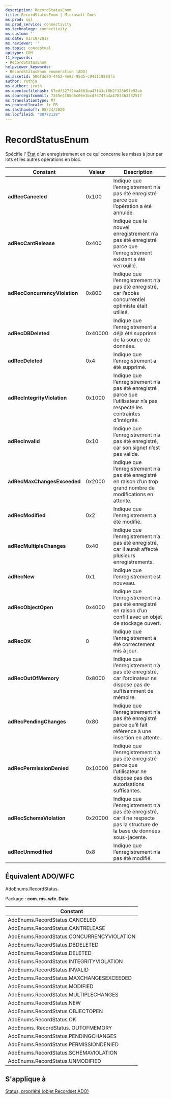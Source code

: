 ```yaml
---
description: RecordStatusEnum
title: RecordStatusEnum | Microsoft Docs
ms.prod: sql
ms.prod_service: connectivity
ms.technology: connectivity
ms.custom: ''
ms.date: 01/19/2017
ms.reviewer: ''
ms.topic: conceptual
apitype: COM
f1_keywords:
- RecordStatusEnum
helpviewer_keywords:
- RecordStatusEnum enumeration [ADO]
ms.assetid: 506fdd70-4452-4e83-95d5-c94311988dfa
author: rothja
ms.author: jroth
ms.openlocfilehash: 57edf327f2ba4661ba47f43cf8b2f128b9fe92ab
ms.sourcegitcommit: 7345e4f05d6c06e1bcd73747a4a47873b3f3251f
ms.translationtype: MT
ms.contentlocale: fr-FR
ms.lasthandoff: 08/24/2020
ms.locfileid: "88772128"
---
```

# <a name="recordstatusenum"></a>RecordStatusEnum
Spécifie l' [État](./status-property-ado-recordset.md) d’un enregistrement en ce qui concerne les mises à jour par lots et les autres opérations en bloc.  
  
|Constant|Valeur|Description|  
|--------------|-----------|-----------------|  
|**adRecCanceled**|0x100|Indique que l’enregistrement n’a pas été enregistré parce que l’opération a été annulée.|  
|**adRecCantRelease**|0x400|Indique que le nouvel enregistrement n’a pas été enregistré parce que l’enregistrement existant a été verrouillé.|  
|**adRecConcurrencyViolation**|0x800|Indique que l’enregistrement n’a pas été enregistré, car l’accès concurrentiel optimiste était utilisé.|  
|**adRecDBDeleted**|0x40000|Indique que l’enregistrement a déjà été supprimé de la source de données.|  
|**adRecDeleted**|0x4|Indique que l’enregistrement a été supprimé.|  
|**adRecIntegrityViolation**|0x1000|Indique que l’enregistrement n’a pas été enregistré parce que l’utilisateur n’a pas respecté les contraintes d’intégrité.|  
|**adRecInvalid**|0x10|Indique que l’enregistrement n’a pas été enregistré, car son signet n’est pas valide.|  
|**adRecMaxChangesExceeded**|0x2000|Indique que l’enregistrement n’a pas été enregistré en raison d’un trop grand nombre de modifications en attente.|  
|**adRecModified**|0x2|Indique que l’enregistrement a été modifié.|  
|**adRecMultipleChanges**|0x40|Indique que l’enregistrement n’a pas été enregistré, car il aurait affecté plusieurs enregistrements.|  
|**adRecNew**|0x1|Indique que l’enregistrement est nouveau.|  
|**adRecObjectOpen**|0x4000|Indique que l’enregistrement n’a pas été enregistré en raison d’un conflit avec un objet de stockage ouvert.|  
|**adRecOK**|0|Indique que l’enregistrement a été correctement mis à jour.|  
|**adRecOutOfMemory**|0x8000|Indique que l’enregistrement n’a pas été enregistré, car l’ordinateur ne dispose pas de suffisamment de mémoire.|  
|**adRecPendingChanges**|0x80|Indique que l’enregistrement n’a pas été enregistré parce qu’il fait référence à une insertion en attente.|  
|**adRecPermissionDenied**|0x10000|Indique que l’enregistrement n’a pas été enregistré parce que l’utilisateur ne dispose pas des autorisations suffisantes.|  
|**adRecSchemaViolation**|0x20000|Indique que l’enregistrement n’a pas été enregistré, car il ne respecte pas la structure de la base de données sous-jacente.|  
|**adRecUnmodified**|0x8|Indique que l’enregistrement n’a pas été modifié.|  
  
## <a name="adowfc-equivalent"></a>Équivalent ADO/WFC  
 AdoEnums.RecordStatus.  
  
 Package : **com. ms. wfc. Data**  
  
|Constant|  
|--------------|  
|AdoEnums.RecordStatus.CANCELED|  
|AdoEnums.RecordStatus.CANTRELEASE|  
|AdoEnums.RecordStatus.CONCURRENCYVIOLATION|  
|AdoEnums.RecordStatus.DBDELETED|  
|AdoEnums.RecordStatus.DELETED|  
|AdoEnums.RecordStatus.INTEGRITYVIOLATION|  
|AdoEnums.RecordStatus.INVALID|  
|AdoEnums.RecordStatus.MAXCHANGESEXCEEDED|  
|AdoEnums.RecordStatus.MODIFIED|  
|AdoEnums.RecordStatus.MULTIPLECHANGES|  
|AdoEnums.RecordStatus.NEW|  
|AdoEnums.RecordStatus.OBJECTOPEN|  
|AdoEnums.RecordStatus.OK|  
|AdoEnums. RecordStatus. OUTOFMEMORY|  
|AdoEnums.RecordStatus.PENDINGCHANGES|  
|AdoEnums.RecordStatus.PERMISSIONDENIED|  
|AdoEnums.RecordStatus.SCHEMAVIOLATION|  
|AdoEnums.RecordStatus.UNMODIFIED|  
  
## <a name="applies-to"></a>S'applique à  
 [Status, propriété (objet Recordset ADO)](./status-property-ado-recordset.md)